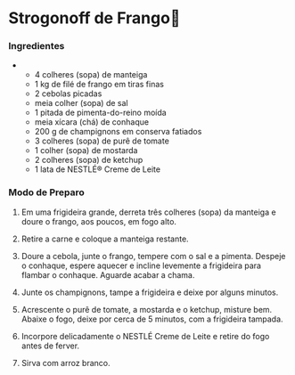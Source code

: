 # Strogonoff de Frango:chicken:

### Ingredientes

- - 4 colheres (sopa) de manteiga
  - 1 kg de filé de frango em tiras finas
  - 2 cebolas picadas
  - meia colher (sopa) de sal
  - 1 pitada de pimenta-do-reino moída
  - meia xícara (chá) de conhaque
  - 200 g de champignons em conserva fatiados
  - 3 colheres (sopa) de purê de tomate
  - 1 colher (sopa) de mostarda
  - 2 colheres (sopa) de ketchup
  - 1 lata de NESTLÉ® Creme de Leite

### Modo de Preparo

1.  Em uma frigideira grande, derreta três colheres (sopa) da manteiga e doure o frango, aos poucos, em fogo alto.

2.  Retire a carne e coloque a manteiga restante.

3.  Doure a cebola, junte o frango, tempere com o sal e a pimenta. Despeje o conhaque, espere aquecer e incline levemente a frigideira para flambar o conhaque. Aguarde acabar a chama.

4.  Junte os champignons, tampe a frigideira e deixe por alguns minutos.

5.  Acrescente o purê de tomate, a mostarda e o ketchup, misture bem. Abaixe o fogo, deixe por cerca de 5 minutos, com a frigideira tampada.

6.  Incorpore delicadamente o NESTLÉ Creme de Leite e retire do fogo antes de ferver.

7.  Sirva com arroz branco.